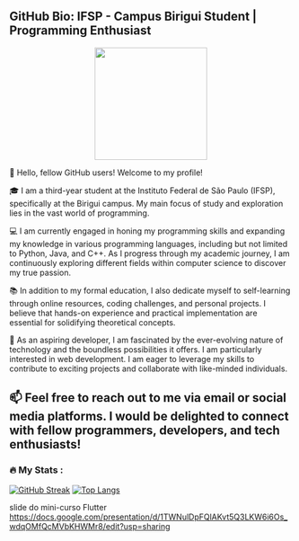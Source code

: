 ## GitHub Bio: IFSP - Campus Birigui Student | Programming Enthusiast

<div id="header" align="center">
  <img src="https://media.giphy.com/media/M9gbBd9nbDrOTu1Mqx/giphy.gif" width="200"/>
</div>

👋 Hello, fellow GitHub users! Welcome to my profile! 

🎓 I am a third-year student at the Instituto Federal de São Paulo (IFSP), specifically at the Birigui campus. My main focus of study and exploration lies in the vast world of programming.

💻 I am currently engaged in honing my programming skills and expanding my knowledge in various programming languages, including but not limited to Python, Java, and C++. As I progress through my academic journey, I am continuously exploring different fields within computer science to discover my true passion.

📚 In addition to my formal education, I also dedicate myself to self-learning through online resources, coding challenges, and personal projects. I believe that hands-on experience and practical implementation are essential for solidifying theoretical concepts.

🌱 As an aspiring developer, I am fascinated by the ever-evolving nature of technology and the boundless possibilities it offers. I am particularly interested in web development. I am eager to leverage my skills to contribute to exciting projects and collaborate with like-minded individuals.

📫 Feel free to reach out to me via email or social media platforms. I would be delighted to connect with fellow programmers, developers, and tech enthusiasts!
---

### :fire: My Stats :
[![GitHub Streak](http://github-readme-streak-stats.herokuapp.com?user=Anthonyysilv&theme=dracula&hide_border=true&date_format=j%20M%5B%20Y%5D&exclude_days=Sun%2CSat)](https://git.io/streak-stats)
[![Top Langs](https://github-readme-stats.vercel.app/api/top-langs/?username=Anthonyysilv&layout=compact&theme=dracula)](https://github.com/anuraghazra/github-readme-stats)

 slide do mini-curso Flutter
https://docs.google.com/presentation/d/1TWNulDpFQlAKvt5Q3LKW6i6Os_wdqOMfQcMVbKHWMr8/edit?usp=sharing
